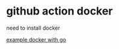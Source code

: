 # github action docker

need to install docker

[example docker with go](https://jacobtomlinson.dev/posts/2019/creating-github-actions-in-go/)